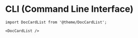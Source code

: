 # CLI (Command Line Interface)

```mdx-code-block
import DocCardList from '@theme/DocCardList';

<DocCardList />
```
